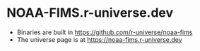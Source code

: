 # NOAA-FIMS.r-universe.dev

- Binaries are built in  https://github.com/r-universe/noaa-fims
- The universe page is at https://noaa-fims.r-universe.dev
